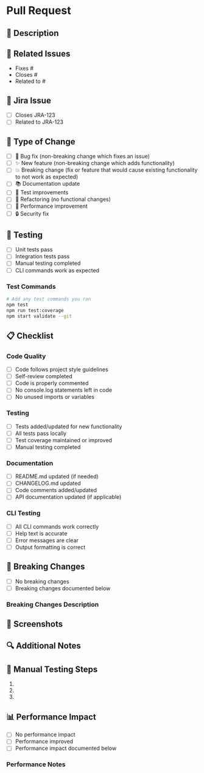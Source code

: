 # Pull Request

## 📝 Description

<!-- Provide a brief description of the changes in this PR -->

## 🔗 Related Issues

<!-- Link to any related issues -->

- Fixes #
- Closes #
- Related to #

## 🎫 Jira Issue

<!-- Link to Jira issue -->

- [ ] Closes JRA-123
- [ ] Related to JRA-123

## 🧪 Type of Change

<!-- Mark the relevant option with an "x" -->

- [ ] 🐛 Bug fix (non-breaking change which fixes an issue)
- [ ] ✨ New feature (non-breaking change which adds functionality)
- [ ] 💥 Breaking change (fix or feature that would cause existing functionality to not work as expected)
- [ ] 📚 Documentation update
- [ ] 🧪 Test improvements
- [ ] 🔧 Refactoring (no functional changes)
- [ ] 🚀 Performance improvement
- [ ] 🔒 Security fix

## 🧪 Testing

<!-- Describe the tests you ran to verify your changes -->

- [ ] Unit tests pass
- [ ] Integration tests pass
- [ ] Manual testing completed
- [ ] CLI commands work as expected

### Test Commands

```bash
# Add any test commands you ran
npm test
npm run test:coverage
npm start validate --git
```

## 📋 Checklist

<!-- Mark completed items with an "x" -->

### Code Quality

- [ ] Code follows project style guidelines
- [ ] Self-review completed
- [ ] Code is properly commented
- [ ] No console.log statements left in code
- [ ] No unused imports or variables

### Testing

- [ ] Tests added/updated for new functionality
- [ ] All tests pass locally
- [ ] Test coverage maintained or improved
- [ ] Manual testing completed

### Documentation

- [ ] README.md updated (if needed)
- [ ] CHANGELOG.md updated
- [ ] Code comments added/updated
- [ ] API documentation updated (if applicable)

### CLI Testing

- [ ] All CLI commands work correctly
- [ ] Help text is accurate
- [ ] Error messages are clear
- [ ] Output formatting is correct

## 🎯 Breaking Changes

<!-- If this PR includes breaking changes, describe them here -->

- [ ] No breaking changes
- [ ] Breaking changes documented below

### Breaking Changes Description

<!-- Describe any breaking changes and migration steps -->

## 📸 Screenshots

<!-- If applicable, add screenshots to help explain your changes -->

## 🔍 Additional Notes

<!-- Any additional information that reviewers should know -->

## 🧪 Manual Testing Steps

<!-- Describe the manual testing steps you performed -->

1.
2.
3.

## 📊 Performance Impact

<!-- If applicable, describe any performance impact -->

- [ ] No performance impact
- [ ] Performance improved
- [ ] Performance impact documented below

### Performance Notes

<!-- Describe any performance changes -->
